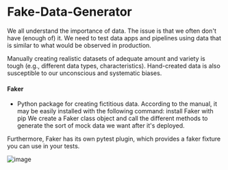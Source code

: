 # Fake-Data-Generator


We all understand the importance of data. The issue is that we often don't have (enough of) it. We need to test data apps and pipelines using data that is similar to what would be observed in production.

Manually creating realistic datasets of adequate amount and variety is tough (e.g., different data types, characteristics). Hand-created data is also susceptible to our unconscious and systematic biases.

#### Faker 
  - Python package for creating fictitious data. According to the manual, it may be easily installed with the following command: install Faker with pip
We create a Faker class object and call the different methods to generate the sort of mock data we want after it's deployed.

Furthermore, Faker has its own pytest plugin, which provides a faker fixture you can use in your tests.




![image](https://user-images.githubusercontent.com/72465037/161592848-a3909eec-46dd-470e-b0d2-a45912a2cfa2.png)

